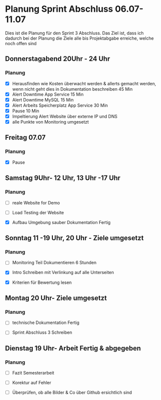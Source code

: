 # Planung Sprint Abschluss 06.07-11.07
Dies ist die Planung für den Sprint 3 Abschluss. Das Ziel ist, dass ich dadurch bei der Planung die Ziele alle bis Projektabgabe erreiche, welche noch offen sind

## Donnerstagabend 20Uhr - 24 Uhr
### Planung
- [x] Herausfinden wie Kosten überwacht werden & allerts gemacht werden, wenn nicht geht dies in Dokumentation beschreiben 45 Min
- [x] Alert Downtime App Service 15 Min
- [x] Alert Downtime MySQL 15 Min
- [x] Alert Arbeits Speicherplatz App Service 30 Min
- [x] Pause 10 Min
- [x] Impeltierung Alert Website über externe IP und DNS
- [x] alle Punkte von Monitoring umgesetzt

## Freitag 07.07
### Planung
- [X] Pause

## Samstag 9Uhr- 12 Uhr, 13 Uhr -17 Uhr
### Planung

- [ ] reale Website for Demo
- [ ] Load Testing der Website
- [x] Aufbau Umgebung sauber Dokumentation Fertig


## Sonntag 11 -19 Uhr, 20 Uhr - Ziele umgesetzt
### Planung
- [ ] Monitoring Teil Dokumentieren 6 Stunden
- [x] Intro Schreiben  mit Verlinkung auf alle Unterseiten
- [x] Kriterien für Bewertung lesen


## Montag 20 Uhr- Ziele umgesetzt
### Planung
- [ ] technische Dokumentation Fertig
- [ ] Sprint Abschluss 3 Schreiben



## Dienstag 19 Uhr- Arbeit Fertig & abgegeben
### Planung
- [ ] Fazit Semesterarbeit 
- [ ] Korektur auf Fehler
- [ ] Überprüfen, ob alle Bilder & Co über Github ersichtlich sind



